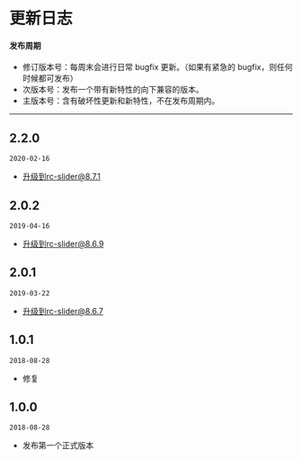 # 更新日志

#### 发布周期

* 修订版本号：每周末会进行日常 bugfix 更新。（如果有紧急的 bugfix，则任何时候都可发布）
* 次版本号：发布一个带有新特性的向下兼容的版本。
* 主版本号：含有破坏性更新和新特性，不在发布周期内。

---
## 2.2.0

`2020-02-16`

* 升级到rc-slider@8.7.1

## 2.0.2

`2019-04-16`

* 升级到rc-slider@8.6.9

## 2.0.1

`2019-03-22`

* 升级到rc-slider@8.6.7

## 1.0.1

`2018-08-28`

* 修复

## 1.0.0

`2018-08-28`

* 发布第一个正式版本
